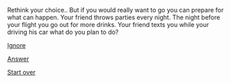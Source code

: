 Rethink your choice.. But if you would really want to go you can prepare for what can happen. Your friend throws parties every night. The night before your flight you go out for more drinks. Your friend texts you while your driving his car what do you plan to do? 

[Ignore](../packing-plans.md)

[Answer](../consequences.md)

[Start over](../README.md)